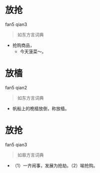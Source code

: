# 放抢
fan5 qian3
> 如东方言词典
- 抢购商品，
  - 今天菠菜～。

# 放樯
fan5 qian2
> 如东方言词典
- 帆船上的桅樯放倒，称放樯。

# 放抢
fan5 qian3
> 如皋方言词典
- （1）一齐闹事，发展为抢劫。（2）喻抢购。
